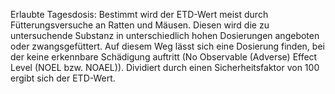 Erlaubte Tagesdosis: Bestimmt wird der ETD-Wert meist durch Fütterungsversuche an Ratten und Mäusen. Diesen wird die zu untersuchende Substanz in unterschiedlich hohen Dosierungen angeboten oder zwangsgefüttert. Auf diesem Weg lässt sich eine Dosierung finden, bei der keine erkennbare Schädigung auftritt (No Observable (Adverse) Effect Level (NOEL bzw. NOAEL)). Dividiert durch einen Sicherheitsfaktor von 100 ergibt sich der ETD-Wert.
